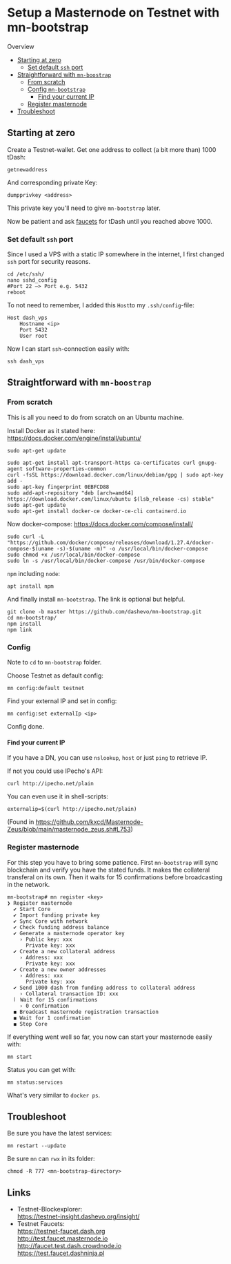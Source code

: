 # Setup a Masternode on Testnet with mn-bootstrap

Overview
  * [Starting at zero](#starting-at-zero)
    + [Set default `ssh` port](#set-default--ssh--port)
  * [Straightforward with `mn-boostrap`](#straightforward-with-mn-boostrap)
    + [From scratch](#from-scratch)
    + [Config `mn-bootstrap`](#config)
      - [Find your current IP](#find-your-current-ip)
    + [Register masternode](#register-masternode)
  * [Troubleshoot](#troubleshoot)
  
## Starting at zero

Create a Testnet-wallet.
Get one address to collect (a bit more than) 1000 tDash:

	getnewaddress

And corresponding private Key:

	dumpprivkey <address>
	
This private key you'll need to give `mn-bootstrap` later.

Now be patient and ask [faucets](https://docs.dash.org/en/stable/developers/testnet.html#faucets) for tDash until you reached above 1000.


### Set default `ssh` port
Since I used a VPS with a static IP somewhere in the internet, I first changed `ssh` port for security reasons.
```
cd /etc/ssh/
nano sshd_config
#Port 22 —> Port e.g. 5432
reboot
```
To not need to remember, I added this `Host`to my `.ssh/config`-file:
```
Host dash_vps
    Hostname <ip>
    Port 5432
    User root
```
Now I can start `ssh`-connection easily with:
```
ssh dash_vps
```

## Straightforward with `mn-boostrap`

### From scratch
This is all you need to do from scratch on an Ubuntu machine.

Install Docker as it stated here: https://docs.docker.com/engine/install/ubuntu/
```
sudo apt-get update

sudo apt-get install apt-transport-https ca-certificates curl gnupg-agent software-properties-common
curl -fsSL https://download.docker.com/linux/debian/gpg | sudo apt-key add -
sudo apt-key fingerprint 0EBFCD88
sudo add-apt-repository "deb [arch=amd64] https://download.docker.com/linux/ubuntu $(lsb_release -cs) stable"
sudo apt-get update
sudo apt-get install docker-ce docker-ce-cli containerd.io
```

Now docker-compose: https://docs.docker.com/compose/install/ 
``` 
sudo curl -L "https://github.com/docker/compose/releases/download/1.27.4/docker-compose-$(uname -s)-$(uname -m)" -o /usr/local/bin/docker-compose
sudo chmod +x /usr/local/bin/docker-compose
sudo ln -s /usr/local/bin/docker-compose /usr/bin/docker-compose
```

`npm` including `node`:
```
apt install npm
```

And finally install `mn-bootstrap`. The link is optional but helpful.
```
git clone -b master https://github.com/dashevo/mn-bootstrap.git
cd mn-bootstrap/
npm install
npm link
```

### Config
Note to `cd` to `mn-bootstrap` folder.

Choose Testnet as default config:
```
mn config:default testnet
```

Find your external IP and set in config:
```
mn config:set externalIp <ip>
```

Config done.

#### Find your current IP

If you have a DN, you can use `nslookup`, `host` or just `ping` to retrieve IP.

If not you could use IPecho's API:

	curl http://ipecho.net/plain
	
You can even use it in shell-scripts: 

	externalip=$(curl http://ipecho.net/plain)
	
(Found in https://github.com/kxcd/Masternode-Zeus/blob/main/masternode_zeus.sh#L753)

### Register masternode

For this step you have to bring some patience.
First `mn-bootstrap` will sync blockchain and verify you have the stated funds.
It makes the collateral transferal on its own.
Then it waits for 15 confirmations before broadcasting in the network.
```
mn-bootstrap# mn register <key>
❯ Register masternode
  ✔ Start Core
  ✔ Import funding private key
  ✔ Sync Core with network
  ✔ Check funding address balance
  ✔ Generate a masternode operator key
    › Public key: xxx
      Private key: xxx
  ✔ Create a new collateral address
    › Address: xxx
      Private key: xxx
  ✔ Create a new owner addresses
    › Address: xxx
      Private key: xxx
  ✔ Send 1000 dash from funding address to collateral address
    › Collateral transaction ID: xxx
  ⠇ Wait for 15 confirmations
    › 0 confirmation
  ◼ Broadcast masternode registration transaction
  ◼ Wait for 1 confirmation
  ◼ Stop Core 
```

If everything went well so far, you now can start your masternode easily with:

	mn start

Status you can get with:
	
	mn status:services
	
What's very similar to `docker ps`.


## Troubleshoot

Be sure you have the latest services:

	mn restart --update

Be sure `mn` can `rwx` in its folder:

	chmod -R 777 <mn-bootstrap-directory>


## Links 
- Testnet-Blockexplorer:  
	https://testnet-insight.dashevo.org/insight/
- Testnet Faucets:  
	https://testnet-faucet.dash.org  
	http://test.faucet.masternode.io  
	http://faucet.test.dash.crowdnode.io  
	https://test.faucet.dashninja.pl  
	


